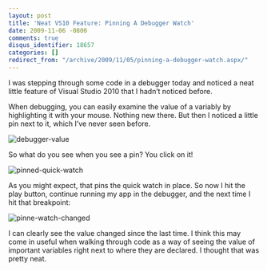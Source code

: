 ```yaml
---
layout: post
title: 'Neat VS10 Feature: Pinning A Debugger Watch'
date: 2009-11-06 -0800
comments: true
disqus_identifier: 18657
categories: []
redirect_from: "/archive/2009/11/05/pinning-a-debugger-watch.aspx/"
---
```


I was stepping through some code in a debugger today and noticed a neat
little feature of Visual Studio 2010 that I hadn’t noticed before.

When debugging, you can easily examine the value of a variably by
highlighting it with your mouse. Nothing new there. But then I noticed a
little pin next to it, which I’ve never seen before.

![debugger-value](https://haacked.com/images/haacked_com/WindowsLiveWriter/NeatVS10FeaturePinningADebuggerWatch_EB08/debugger-value_3.png "debugger-value")

So what do you see when you see a pin? You click on it!

![pinned-quick-watch](https://haacked.com/images/haacked_com/WindowsLiveWriter/NeatVS10FeaturePinningADebuggerWatch_EB08/pinned-quick-watch_3.png "pinned-quick-watch")

As you might expect, that pins the quick watch in place. So now I hit
the play button, continue running my app in the debugger, and the next
time I hit that breakpoint:

![pinne-watch-changed](https://haacked.com/images/haacked_com/WindowsLiveWriter/NeatVS10FeaturePinningADebuggerWatch_EB08/pinne-watch-changed_3.png "pinne-watch-changed")

I can clearly see the value changed since the last time. I think this
may come in useful when walking through code as a way of seeing the
value of important variables right next to where they are declared. I
thought that was pretty neat.

